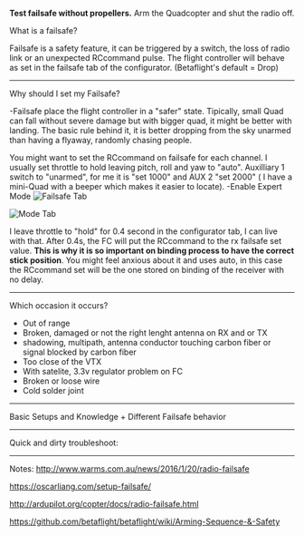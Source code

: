 **Test failsafe without propellers.**
Arm the Quadcopter and shut the radio off.

What is a failsafe?

Failsafe is a safety feature, it can be triggered by a switch, the loss of radio link or an unexpected RCcommand pulse. The flight controller will behave as set in the failsafe tab of the configurator. (Betaflight's default = Drop)
___

Why should I set my Failsafe?

-Failsafe place the flight controller in a "safer" state. Tipically, small Quad can fall without severe damage but with bigger quad, it might be better with landing. The basic rule behind it, it is better dropping from the sky unarmed than having a flyaway, randomly chasing people.

You might want to set the RCcommand on failsafe for each channel. I usually set throttle to hold leaving pitch, roll and yaw to "auto". Auxilliary 1 switch to "unarmed", for me it is "set 1000" and AUX 2 "set 2000" ( I have a mini-Quad with a beeper which makes it easier to locate).
-Enable Expert Mode
![Failsafe Tab](https://user-images.githubusercontent.com/25552059/44224354-2a14cb80-a158-11e8-884a-c9abeca80c3f.PNG)

![Mode Tab](https://user-images.githubusercontent.com/25552059/44224487-8a0b7200-a158-11e8-9a97-ae17a388c297.PNG)

I leave throttle to "hold" for 0.4 second in the configurator tab, I can live with that. After 0.4s, the FC will put the RCcommand to the rx failsafe set value. **This is why it is so important on binding process to have the correct stick position**. You might feel anxious about it and uses auto, in this case the RCcommand set will be the one stored on binding of the receiver with no delay.
___
Which occasion it occurs?

- Out of range
- Broken, damaged or not the right lenght antenna on RX and or TX
- shadowing, multipath, antenna conductor touching carbon fiber or signal blocked by carbon fiber
- Too close of the VTX
- With satelite, 3.3v regulator problem on FC
- Broken or loose wire
- Cold solder joint



___
Basic Setups and Knowledge + Different Failsafe behavior
___
Quick and dirty troubleshoot:
___


Notes:
http://www.warms.com.au/news/2016/1/20/radio-failsafe

https://oscarliang.com/setup-failsafe/

http://ardupilot.org/copter/docs/radio-failsafe.html

https://github.com/betaflight/betaflight/wiki/Arming-Sequence-&-Safety